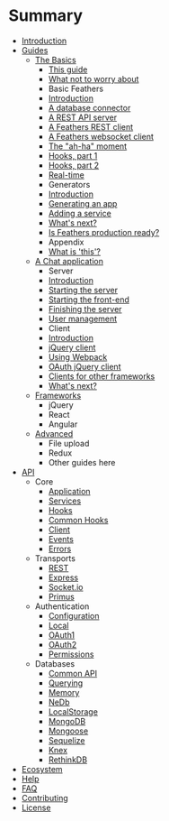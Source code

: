 # Summary

* [Introduction](README.md)
* [Guides](guides/readme.md)
  * [The Basics](guides/step-by-step/readme.md)
    * [This guide](guides/step-by-step/intro/readme.md)
    * [What not to worry about](guides/step-by-step/intro/not-worry.md)
    * Basic Feathers
    * [Introduction](guides/step-by-step/basic-feathers/readme.md)
    * [A database connector](guides/step-by-step/basic-feathers/database-connector.md)
    * [A REST API server](guides/step-by-step/basic-feathers/rest-api-server.md)
    * [A Feathers REST client](guides/step-by-step/basic-feathers/rest-client.md)
    * [A Feathers websocket client](guides/step-by-step/basic-feathers/socket-client.md)
    * [The "ah-ha" moment](guides/step-by-step/basic-feathers/ah-ha.md)
    * [Hooks, part 1](guides/step-by-step/basic-feathers/hooks-1.md)
    * [Hooks, part 2](guides/step-by-step/basic-feathers/hooks-2.md)
    * [Real-time](guides/step-by-step/basic-feathers/real-time.md)
    * Generators
    * [Introduction](guides/step-by-step/generators/readme.md)
    * [Generating an app](guides/step-by-step/generators/app.md)
    * [Adding a service](guides/step-by-step/generators/service.md)
    * [What's next?](guides/step-by-step/what-next.md)
    * [Is Feathers production ready?](guides/step-by-step/production-ready.md)
    * Appendix
    * [What is 'this'?](guides/step-by-step/appendix/what-is-this.md)
  * [A Chat application](guides/chat/readme.md)
    * Server
    * [Introduction](guides/chat/server/readme.md)
    * [Starting the server](guides/chat/server/start-server.md)
    * [Starting the front-end](guides/chat/server/start-front-end.md)
    * [Finishing the server](guides/chat/server/finish-server.md)
    * [User management](guides/chat/server/user-mgnt.md)
    * Client
    * [Introduction](guides/chat/client/readme.md)
    * [jQuery client](guides/chat/client/jQuery.md)
    * [Using Webpack](guides/chat/client/webpack.md)
    * [OAuth jQuery client](guides/chat/client/oauth.md)
    * [Clients for other frameworks](guides/chat/client/other-clients.md)
    * [What's next?](guides/chat/what-next.md)
  * [Frameworks](guides/readme.md)
    * jQuery
    * React
    * Angular
  * [Advanced](guides/readme.md)
    * File upload
    * Redux
    * Other guides here
* [API](api/readme.md)
  * Core
    * [Application](api/application.md)
    * [Services](api/services.md)
    * [Hooks](api/hooks.md)
    * [Common Hooks](api/hooks-common.md)
    * [Client](api/client.md)
    * [Events](api/events.md)
    * [Errors](api/errors.md)
  * Transports
    * [REST](api/rest.md)
    * [Express](api/express.md)
    * [Socket.io](api/socketio.md)
    * [Primus](api/primus.md)
  * Authentication
    * [Configuration](api/authentication/configuration.md)
    * [Local](api/authentication/local.md)
    * [OAuth1](api/authentication/oauth1.md)
    * [OAuth2](api/authentication/oauth2.md)
    * [Permissions](api/authentication/permissions.md)
  * Databases
    * [Common API](api/databases/common.md)
    * [Querying](api/databases/querying.md)
    * [Memory](api/databases/memory.md)
    * [NeDb](api/databases/nedb.md)
    * [LocalStorage](api/databases/localstorage.md)
    * [MongoDB](api/databases/mongodb.md)
    * [Mongoose](api/databases/mongoose.md)
    * [Sequelize](api/databases/sequelize.md)
    * [Knex](api/databases/knexjs.md)
    * [RethinkDB](api/databases/rethinkdb.md)
* [Ecosystem](ecosystem/readme.md)
* [Help](help/readme.md)
* [FAQ](faq/readme.md)
* [Contributing](contributing/readme.md)
* [License](license.md)
